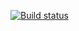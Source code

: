 [![Build status](https://ci.appveyor.com/api/projects/status/114nl546ihqqv6a2?svg=true)](https://ci.appveyor.com/project/MarinaMatvienko/carddeliverydata)
